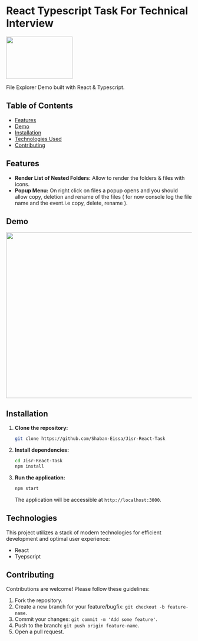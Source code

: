 # React Typescript Task For Technical Interview

<img src="https://github.com/Shaban-Eissa/Jisr-React-Task/assets/49924090/707fff67-eb09-457b-8b72-b3eba044d352" width="180" height="115" />


File Explorer Demo built with React & Typescript.

## Table of Contents

* [Features](#features)
* [Demo](#demo)
* [Installation](#installation)
* [Technologies Used](#technologies-used)
* [Contributing](#contributing)


## Features

* **Render List of Nested Folders:** Allow to render the folders & files with icons.
* **Popup Menu:** On right click on files a popup opens and you should allow copy, deletion and rename of
the files ( for now console log the file name and the event.i.e copy, delete, rename ).


## Demo

<img src="https://github.com/Shaban-Eissa/Jisr-React-Task/assets/49924090/bfe236e3-1989-4c7b-822a-4117062e993e" width="950" height="450" />


## Installation

1. **Clone the repository:**
    
    ```bash
    git clone https://github.com/Shaban-Eissa/Jisr-React-Task
    ```
    
2. **Install dependencies:**
    
    ```bash
    cd Jisr-React-Task
    npm install
    ```

3. **Run the application:**
    
    ```bash
    npm start
    ```
    
    The application will be accessible at `http://localhost:3000`.


## Technologies

This project utilizes a stack of modern technologies for efficient development and optimal user experience:

- React
- Tyepscript

  
## Contributing

Contributions are welcome! Please follow these guidelines:

1. Fork the repository.
2. Create a new branch for your feature/bugfix: `git checkout -b feature-name`.
3. Commit your changes: `git commit -m 'Add some feature'`.
4. Push to the branch: `git push origin feature-name`.
5. Open a pull request.
   
